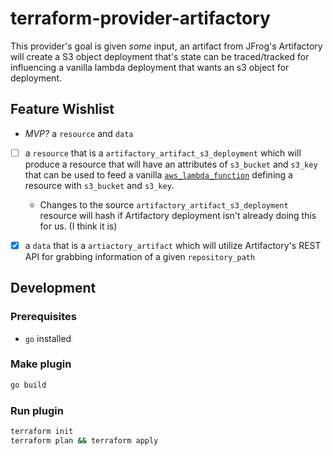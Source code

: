 # terraform-provider-artifactory

This provider's goal is given *some* input, an artifact from JFrog's
Artifactory will create a S3 object deployment that's state can be
traced/tracked for influencing a vanilla lambda deployment that wants an s3
object for deployment.

## Feature Wishlist

- *MVP?* a `resource` and `data`
 - [ ] a `resource` that is a `artifactory_artifact_s3_deployment` which will produce a
   resource that will have an attributes of `s3_bucket` and `s3_key` that can be
   used to feed a vanilla
   [`aws_lambda_function`](https://www.terraform.io/docs/providers/aws/r/lambda_function.html) defining a resource with
   `s3_bucket` and `s3_key`. 
   - Changes to the source `artifactory_artifact_s3_deployment` resource
     will hash if Artifactory deployment isn't already doing this for us. (I
     think it is)
 - [X] a `data` that is a `artiactory_artifact` which will utilize Artifactory's
   REST API for grabbing information of a given `repository_path`



## Development

### Prerequisites

- `go` installed

### Make plugin

```sh
go build
```

### Run plugin

```sh
terraform init
terraform plan && terraform apply
```
